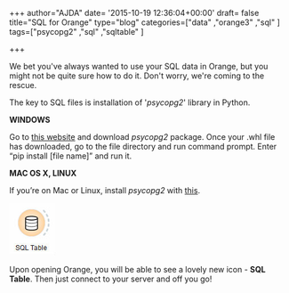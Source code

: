 +++
author="AJDA"
date= '2015-10-19 12:36:04+00:00'
draft= false
title="SQL for Orange"
type="blog"
categories=["data" ,"orange3" ,"sql" ]
tags=["psycopg2" ,"sql" ,"sqltable" ]

+++

We bet you've always wanted to use your SQL data in Orange, but you might not be quite sure how to do it. Don't worry, we're coming to the rescue.

The key to SQL files is installation of '_psycopg2_' library in Python.



**WINDOWS**

Go to [this website](http://www.lfd.uci.edu/~gohlke/pythonlibs/#psycopg) and download _psycopg2_ package. Once your .whl file has downloaded, go to the file directory and run command prompt. Enter “pip install [file name]” and run it.



**MAC OS X, LINUX**

If you’re on Mac or Linux, install _psycopg2_ with [this](http://initd.org/psycopg/docs/install.html).



[![](/images/2015/10/SQLTable.jpg)
](http://blog.biolab.si/wp-content/uploads/2015/10/SQLTable.jpg)

Upon opening Orange, you will be able to see a lovely new icon - **SQL Table**. Then just connect to your server and off you go!


